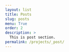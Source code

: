 ```yaml
---
layout: list
title: Posts
slug: posts
menu: True 
order: 2
description: >
  This is post section.
permalink: /projects/_post/
---
```

